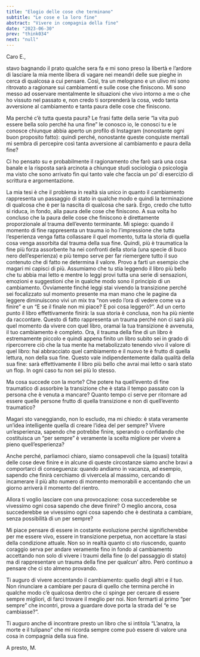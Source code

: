 ```yaml
---
title: "Elogio delle cose che terminano"
subtitle: "Le cose e la loro fine"
abstract: "Vivere in compagnia della fine"
date: "2023-06-30"
prev: "think034"
next: "null"
---
```


Caro E.,

stavo bagnando il prato qualche sera fa e mi sono preso la libertà e l’ardore di lasciare la mia mente libera di vagare nei meandri delle sue pieghe in cerca di qualcosa a cui pensare. Così, tra un melograno e un ulivo mi sono ritrovato a ragionare sui cambiamenti e sulle cose che finiscono. Mi sono messo ad osservare mentalmente le situazioni che vivo intorno a me o che ho vissuto nel passato e, non credo ti sorprenderà la cosa, vedo tanta avversione al cambiamento e tanta paura delle cose che finiscono.

Ma perché c’è tutta questa paura? Le frasi fatte della serie “la vita può essere bella solo perché ha una fine” le conosco io, le conosci tu e le conosce chiunque abbia aperto un profilo di Instagram (nonostante ogni buon proposito fatto): quindi perché, nonostante queste conquiste mentali mi sembra di percepire così tanta avversione al cambiamento e paura della fine?

Ci ho pensato su e probabilmente il ragionamento che farò sarà una cosa banale e la risposta sarà arcinota a chiunque studi sociologia o psicologia ma visto che sono arrivato fin qui tanto vale che faccia un po’ di esercizio di scrittura e argomentazione.

La mia tesi è che il problema in realtà sia unico in quanto il cambiamento rappresenta un passaggio di stato in qualche modo e quindi la terminazione di qualcosa che è per la nascita di qualcosa che sarà. Ergo, credo che tutto si riduca, in fondo, alla paura delle cose che finiscono. A sua volta ho concluso che la paura delle cose che finiscono è direttamente proporzionale al trauma dell’evento terminante. Mi spiego: quando il momento di fine rappresenta un trauma io ho l’impressione che tutta l’esperienza venga fatta collassare il quel momento, tutta la storia di quella cosa venga assorbita dal trauma della sua fine. Quindi, più è traumatica la fine più forza assorbente ha nei confronti della storia (una specie di buco nero dell’esperienza) e più tempo serve per far riemergere tutto il suo contenuto che di fatto ne determina il valore. Provo a farti un esempio che magari mi capisci di più. Assumiamo che tu stia leggendo il libro più bello che tu abbia mai letto e mentre lo leggi provi tutta una serie di sensazioni, emozioni e suggestioni che in qualche modo sono il principio di un cambiamento. Ovviamente finché leggi stai vivendo la transizione perché sei focalizzato sul momento presente ma man mano che le pagine da leggere diminuiscono vivi un mix tra “non vedo l’ora di vedere come va a finire” e un “E se il finale non mi piace? E poi cosa leggerò?”. Ad un certo punto il libro effettivamente finirà: la sua storia è conclusa, non ha più niente da raccontare. Questo di fatto rappresenta un trauma perché non ci sarà più quel momento da vivere con quel libro, oramai la tua transizione è avvenuta, il tuo cambiamento è completo. Ora, il trauma della fine di un libro è estremamente piccolo e quindi appena finito un libro subito sei in grado di ripercorrere ciò che la tua mente ha metabolizzato tenendo vivo il valore di quel libro: hai abbracciato quel cambiamento e il nuovo te è frutto di quella lettura, non della sua fine. Questo vale indipendentemente dalla qualità della sua fine: sarà effettivamente il libro più bello che avrai mai letto o sarà stato un flop. In ogni caso tu non sei più lo stesso.

Ma cosa succede con la morte? Che potere ha quell’evento di fine traumatico di assorbire la transizione che è stata il tempo passato con la persona che è venuta a mancare? Quanto tempo ci serve per ritornare ad essere quelle persone frutto di quella transizione e non di quell’evento traumatico?

Magari sto vaneggiando, non lo escludo, ma mi chiedo: è stata veramente un’idea intelligente quella di creare l’idea del per sempre? Vivere un’esperienza, sapendo che potrebbe finire, sperando o confidando che costituisca un “per sempre” è veramente la scelta migliore per vivere a pieno quell’esperienza?

Anche perché, parliamoci chiaro, siamo consapevoli che la (quasi) totalità delle cose deve finire e in alcune di queste circostanze siamo anche bravi a comportarci di conseguenza: quando andiamo in vacanza, ad esempio, sapendo che finirà cerchiamo di vivercela al massimo, cercando di incamerare il più alto numero di momento memorabili e accentando che un giorno arriverà il momento del rientro.

Allora ti voglio lasciare con una provocazione: cosa succederebbe se vivessimo ogni cosa sapendo che deve finire? O meglio ancora, cosa succederebbe se vivessimo ogni cosa sapendo che è destinata a cambiare, senza possibilità di un per sempre?

Mi piace pensare di essere in costante evoluzione perché significherebbe per me essere vivo, essere in transizione perpetua, non accettare la stasi della condizione attuale. Non so in realtà quanto ci sto riuscendo, quanto coraggio serva per andare veramente fino in fondo al cambiamento accettando non solo di vivere i traumi della fine (o del passaggio di stato) ma di rappresentare un trauma della fine per qualcun’ altro. Però continuo a pensare che ci sto almeno provando.

Ti auguro di vivere accentando il cambiamento: quello degli altri e il tuo. Non rinunciare a cambiare per paura di quello che termina perché in qualche modo c’è qualcosa dentro che ci spinge per cercare di essere sempre migliori, di farci trovare il meglio per noi. Non fermarti al primo “per sempre” che incontri, prova a guardare dove porta la strada del “e se cambiasse?”.

Ti auguro anche di incontrare presto un libro che si intitola “L’anatra, la morte e il tulipano” che mi ricorda sempre come può essere di valore una cosa in compagnia della sua fine.

A presto,
M.